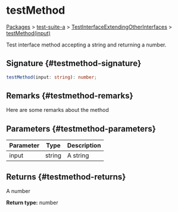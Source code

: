 # testMethod

[Packages](/) &gt; [test-suite-a](/test-suite-a) &gt; [TestInterfaceExtendingOtherInterfaces](/test-suite-a/testinterfaceextendingotherinterfaces-interface) &gt; [testMethod(input)](/test-suite-a/testinterfaceextendingotherinterfaces-interface/testmethod-methodsignature)

Test interface method accepting a string and returning a number.

## Signature {#testmethod-signature}

```typescript
testMethod(input: string): number;
```

## Remarks {#testmethod-remarks}

Here are some remarks about the method

## Parameters {#testmethod-parameters}

| Parameter | Type | Description |
| --- | --- | --- |
| input | string | A string |

## Returns {#testmethod-returns}

A number

**Return type:** number
